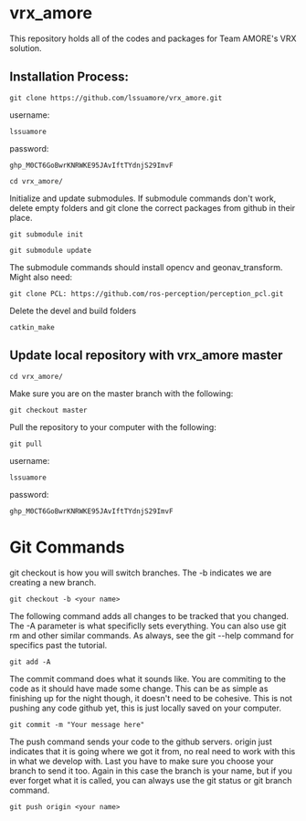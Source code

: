 # vrx_amore
This repository holds all of the codes and packages for Team AMORE's VRX solution.
## Installation Process:
```
git clone https://github.com/lssuamore/vrx_amore.git
```
username:
```
lssuamore
```
password:
```
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
```
```
cd vrx_amore/
```
Initialize and update submodules. If submodule commands don't work, delete empty folders and git clone the correct packages from github in their place.
```
git submodule init
```
```
git submodule update
```
The submodule commands should install opencv and geonav_transform. Might also need:
```
git clone PCL: https://github.com/ros-perception/perception_pcl.git 
```
Delete the devel and build folders
```
catkin_make
```

## Update local repository with vrx_amore master
```
cd vrx_amore/
```
Make sure you are on the master branch with the following:
```
git checkout master
```
Pull the repository to your computer with the following:
```
git pull
```
username:
```
lssuamore
```
password:
```
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
```

# Git Commands
git checkout is how you will switch branches. The -b indicates we are creating a new branch.
```
git checkout -b <your name>
```
The following command adds all changes to be tracked that you changed. The -A parameter is what specificlly sets everything. You can also use git rm and other similar commands. As always, see the git --help command for specifics past the tutorial.
```
git add -A
```
The commit command does what it sounds like. You are commiting to the code as it should have made some change. This can be as simple as finishing up for the night though, it doesn't need to be cohesive. This is not pushing any code github yet, this is just locally saved on your computer.
```
git commit -m "Your message here"
```
The push command sends your code to the github servers. origin just indicates that it is going where we got it from, no real need to work with this in what we develop with. Last you have to make sure you choose your branch to send it too. Again in this case the branch is your name, but if you ever forget what it is called, you can always use the git status or git branch command.
```
git push origin <your name>
```
